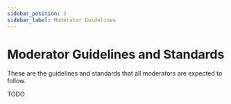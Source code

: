 ```yaml
---
sidebar_position: 2
sidebar_label: Moderator Guidelines
---
```


# Moderator Guidelines and Standards

These are the guidelines and standards that all moderators are expected to follow.

TODO
